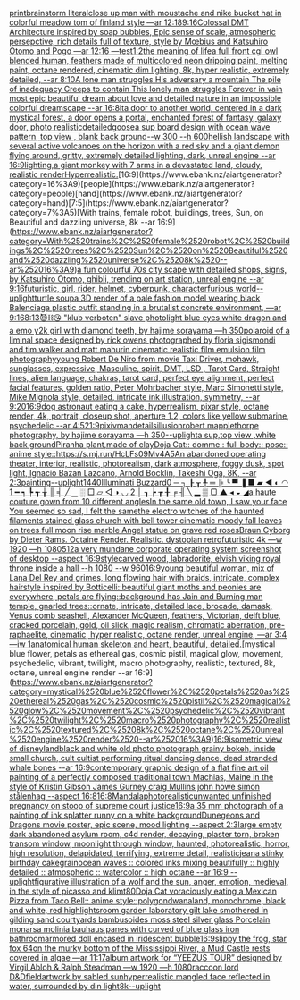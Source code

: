 [print](https://www.ebank.nz/aiartgenerator?category=print)[brainstorm literal](https://www.ebank.nz/aiartgenerator?category=brainstorm%2520literal)[close up man with moustache and nike bucket hat in colorful meadow tom of finland style —ar 12:18](https://www.ebank.nz/aiartgenerator?category=close%2520up%2520man%2520with%2520moustache%2520and%2520nike%2520bucket%2520hat%2520in%2520colorful%2520meadow%2520tom%2520of%2520finland%2520style%2520%E2%80%94ar%252012%3A18)[9:16](https://www.ebank.nz/aiartgenerator?category=9%3A16)[Colossal DMT Architecture inspired by soap bubbles, Epic sense of scale, atmospheric persepctive, rich details full of texture, style by Mœbius and Katsuhiro Otomo and Pogo —ar 12:16 —test](https://www.ebank.nz/aiartgenerator?category=Colossal%2520DMT%2520Architecture%2520inspired%2520by%2520soap%2520bubbles%2C%2520Epic%2520sense%2520of%2520scale%2C%2520atmospheric%2520persepctive%2C%2520rich%2520details%2520full%2520of%2520texture%2C%2520style%2520by%2520M%C5%93bius%2520and%2520Katsuhiro%2520Otomo%2520and%2520Pogo%2520%E2%80%94ar%252012%3A16%2520%E2%80%94test)[1:2](https://www.ebank.nz/aiartgenerator?category=1%3A2)[the meaning of life](https://www.ebank.nz/aiartgenerator?category=the%2520meaning%2520of%2520life)[a full front cgi owl blended human, feathers made of multicolored neon dripping paint, melting paint, octane rendered, cinematic dim lighting, 8k, hyper realistic, extremely detailed,  --ar 8:10](https://www.ebank.nz/aiartgenerator?category=a%2520full%2520front%2520cgi%2520owl%2520blended%2520human%2C%2520feathers%2520made%2520of%2520multicolored%2520neon%2520dripping%2520paint%2C%2520melting%2520paint%2C%2520octane%2520rendered%2C%2520cinematic%2520dim%2520lighting%2C%25208k%2C%2520hyper%2520realistic%2C%2520extremely%2520detailed%2C%2520%2520--ar%25208%3A10)[A lone man struggles His adversary a mountain The pile of inadequacy Creeps to contain This lonely man struggles Forever in vain most epic beautiful dream about love and detailed nature in an impossible colorful dreamscape --ar 16:8](https://www.ebank.nz/aiartgenerator?category=A%2520lone%2520man%2520struggles%2520His%2520adversary%2520a%2520mountain%2520The%2520pile%2520of%2520inadequacy%2520Creeps%2520to%2520contain%2520This%2520lonely%2520man%2520struggles%2520Forever%2520in%2520vain%2520most%2520epic%2520beautiful%2520dream%2520about%2520love%2520and%2520detailed%2520nature%2520in%2520an%2520impossible%2520colorful%2520dreamscape%2520--ar%252016%3A8)[it](https://www.ebank.nz/aiartgenerator?category=it)[a door to another world, centered in a dark mystical forest, a door opens a portal, enchanted forest of fantasy, galaxy door, photo realistic](https://www.ebank.nz/aiartgenerator?category=a%2520door%2520to%2520another%2520world%2C%2520centered%2520in%2520a%2520dark%2520mystical%2520forest%2C%2520a%2520door%2520opens%2520a%2520portal%2C%2520enchanted%2520forest%2520of%2520fantasy%2C%2520galaxy%2520door%2C%2520photo%2520realistic)[detailed](https://www.ebank.nz/aiartgenerator?category=detailed)[goose](https://www.ebank.nz/aiartgenerator?category=goose)[a sup board design with ocean wave pattern, top view , blank back ground--w 300 --h 600](https://www.ebank.nz/aiartgenerator?category=a%2520sup%2520board%2520design%2520with%2520ocean%2520wave%2520pattern%2C%2520top%2520view%2520%2C%2520blank%2520back%2520ground--w%2520300%2520--h%2520600)[hellish landscape with several active volcanoes on the horizon with a red sky and a giant demon flying around, gritty, extremely detailed lighting, dark, unreal engine --ar 16:9](https://www.ebank.nz/aiartgenerator?category=hellish%2520landscape%2520with%2520several%2520active%2520volcanoes%2520on%2520the%2520horizon%2520with%2520a%2520red%2520sky%2520and%2520a%2520giant%2520demon%2520flying%2520around%2C%2520gritty%2C%2520extremely%2520detailed%2520lighting%2C%2520dark%2C%2520unreal%2520engine%2520--ar%252016%3A9)[lighting,](https://www.ebank.nz/aiartgenerator?category=lighting%2C)[a giant monkey with 7 arms in a devastated land, cloudy, realistic render](https://www.ebank.nz/aiartgenerator?category=a%2520giant%2520monkey%2520with%25207%2520arms%2520in%2520a%2520devastated%2520land%2C%2520cloudy%2C%2520realistic%2520render)[Hyperrealistic.](https://www.ebank.nz/aiartgenerator?category=Hyperrealistic.)[16:9](https://www.ebank.nz/aiartgenerator?category=16%3A9)[people](https://www.ebank.nz/aiartgenerator?category=people)[hand](https://www.ebank.nz/aiartgenerator?category=hand)[7:5](https://www.ebank.nz/aiartgenerator?category=7%3A5)[With trains, female robot, buildings, trees, Sun, on Beautiful and dazzling universe, 8k --ar 16:9](https://www.ebank.nz/aiartgenerator?category=With%2520trains%2C%2520female%2520robot%2C%2520buildings%2C%2520trees%2C%2520Sun%2C%2520on%2520Beautiful%2520and%2520dazzling%2520universe%2C%25208k%2520--ar%252016%3A9)[a fun colourful 70s city scape with detailed shops, signs, by Katsuhiro Otomo, ghibli, trending on art station, unreal engine --ar 9:16](https://www.ebank.nz/aiartgenerator?category=a%2520fun%2520colourful%252070s%2520city%2520scape%2520with%2520detailed%2520shops%2C%2520signs%2C%2520by%2520Katsuhiro%2520Otomo%2C%2520ghibli%2C%2520trending%2520on%2520art%2520station%2C%2520unreal%2520engine%2520--ar%25209%3A16)[futuristic, girl, rider, helmet, cyberpunk, character](https://www.ebank.nz/aiartgenerator?category=futuristic%2C%2520girl%2C%2520rider%2C%2520helmet%2C%2520cyberpunk%2C%2520character)[furious world](https://www.ebank.nz/aiartgenerator?category=furious%2520world)[--uplight](https://www.ebank.nz/aiartgenerator?category=--uplight)[turtle soup](https://www.ebank.nz/aiartgenerator?category=turtle%2520soup)[a 3D render of a pale fashion model wearing black Balenciaga plastic outfit standing in a brutalist concrete environment, —ar 9:16](https://www.ebank.nz/aiartgenerator?category=a%25203D%2520render%2520of%2520a%2520pale%2520fashion%2520model%2520wearing%2520black%2520Balenciaga%2520plastic%2520outfit%2520standing%2520in%2520a%2520brutalist%2520concrete%2520environment%2C%2520%E2%80%94ar%25209%3A16)[8:13](https://www.ebank.nz/aiartgenerator?category=8%3A13)[😈⛓️😘 "klub verboten" slave photo](https://www.ebank.nz/aiartgenerator?category=%F0%9F%98%88%E2%9B%93%EF%B8%8F%F0%9F%98%98%2520%22klub%2520verboten%22%2520slave%2520photo)[light blue eyes white dragon and a emo y2k girl with diamond teeth, by hajime sorayama —h 350](https://www.ebank.nz/aiartgenerator?category=light%2520blue%2520eyes%2520white%2520dragon%2520and%2520a%2520emo%2520y2k%2520girl%2520with%2520diamond%2520teeth%2C%2520by%2520hajime%2520sorayama%2520%E2%80%94h%2520350)[polaroid of a liminal space designed by rick owens photographed by floria sigismondi and tim walker  and matt mahurin cinematic realistic film emulsion film photography](https://www.ebank.nz/aiartgenerator?category=polaroid%2520of%2520a%2520liminal%2520space%2520designed%2520by%2520rick%2520owens%2520photographed%2520by%2520floria%2520sigismondi%2520and%2520tim%2520walker%2520%2520and%2520matt%2520mahurin%2520cinematic%2520realistic%2520film%2520emulsion%2520film%2520photography)[young Robert De Niro from movie Taxi Driver, mohawk, sunglasses, expressive, Masculine, spirit, DMT, LSD , Tarot Card, Straight lines, alien language, chakras, tarot card, perfect eye alignment, perfect facial features, golden ratio, Peter Mohrbacher style, Marc Simonetti style, Mike Mignola style, detailed, intricate ink illustration, symmetry, --ar 9:20](https://www.ebank.nz/aiartgenerator?category=young%2520Robert%2520De%2520Niro%2520from%2520movie%2520Taxi%2520Driver%2C%2520mohawk%2C%2520sunglasses%2C%2520expressive%2C%2520Masculine%2C%2520spirit%2C%2520DMT%2C%2520LSD%2520%2C%2520Tarot%2520Card%2C%2520Straight%2520lines%2C%2520alien%2520language%2C%2520chakras%2C%2520tarot%2520card%2C%2520perfect%2520eye%2520alignment%2C%2520perfect%2520facial%2520features%2C%2520golden%2520ratio%2C%2520Peter%2520Mohrbacher%2520style%2C%2520Marc%2520Simonetti%2520style%2C%2520Mike%2520Mignola%2520style%2C%2520detailed%2C%2520intricate%2520ink%2520illustration%2C%2520symmetry%2C%2520--ar%25209%3A20)[16:9](https://www.ebank.nz/aiartgenerator?category=16%3A9)[dog astronaut eating a cake, hyperrealism, pixar style, octane render, 4k, portrait, closeup shot, aperture 1.2, colors like yellow submarine, psychedelic  --ar 4:5](https://www.ebank.nz/aiartgenerator?category=dog%2520astronaut%2520eating%2520a%2520cake%2C%2520hyperrealism%2C%2520pixar%2520style%2C%2520octane%2520render%2C%25204k%2C%2520portrait%2C%2520closeup%2520shot%2C%2520aperture%25201.2%2C%2520colors%2520like%2520yellow%2520submarine%2C%2520psychedelic%2520%2520--ar%25204%3A5)[21:9](https://www.ebank.nz/aiartgenerator?category=21%3A9)[pixiv](https://www.ebank.nz/aiartgenerator?category=pixiv)[man](https://www.ebank.nz/aiartgenerator?category=man)[details](https://www.ebank.nz/aiartgenerator?category=details)[illusion](https://www.ebank.nz/aiartgenerator?category=illusion)[robert mapplethorpe photography, by hajime sorayama —h 350](https://www.ebank.nz/aiartgenerator?category=robert%2520mapplethorpe%2520photography%2C%2520by%2520hajime%2520sorayama%2520%E2%80%94h%2520350)[--uplight](https://www.ebank.nz/aiartgenerator?category=--uplight)[a sup,top view ,white back ground](https://www.ebank.nz/aiartgenerator?category=a%2520sup%2Ctop%2520view%2520%2Cwhite%2520back%2520ground)[Piranha plant,made of clay](https://www.ebank.nz/aiartgenerator?category=Piranha%2520plant%2Cmade%2520of%2520clay)[Doja Cat:: domme:: full body:: pose:: anime style::](https://www.ebank.nz/aiartgenerator?category=Doja%2520Cat%3A%3A%2520domme%3A%3A%2520full%2520body%3A%3A%2520pose%3A%3A%2520anime%2520style%3A%3A)[<https://s.mj.run/HcLFs09Mv4A>](https://www.ebank.nz/aiartgenerator?category=%3Chttps%3A//s.mj.run/HcLFs09Mv4A%3E)[5](https://www.ebank.nz/aiartgenerator?category=5)[An abandoned operating theater, interior, realistic, photorealism, dark atmosphere, foggy dusk, spot light, Ignacio Bazan Lazcano, Arnold Bocklin, Takeshi Oga, 8K, --ar 2:3](https://www.ebank.nz/aiartgenerator?category=An%2520abandoned%2520operating%2520theater%2C%2520interior%2C%2520realistic%2C%2520photorealism%2C%2520dark%2520atmosphere%2C%2520foggy%2520dusk%2C%2520spot%2520light%2C%2520Ignacio%2520Bazan%2520Lazcano%2C%2520Arnold%2520Bocklin%2C%2520Takeshi%2520Oga%2C%25208K%2C%2520--ar%25202%3A3)[painting](https://www.ebank.nz/aiartgenerator?category=painting)[--uplight](https://www.ebank.nz/aiartgenerator?category=--uplight)[1440](https://www.ebank.nz/aiartgenerator?category=1440)[Illuminati Buzzard](https://www.ebank.nz/aiartgenerator?category=Illuminati%2520Buzzard)[0	─	┐	┠	┰	╀	═	╠	╰	▀	▐	■	▰	◀	◐	◠ 1	━	┑	┡	┱	╁	║	╡	╱	▁	░	□	▱	◁	◑	◡ 2	│	┒	┢	┲	╂	╒	╢	╲	▂	▒	▢	▲	◂	◒	◢](https://www.ebank.nz/aiartgenerator?category=0%09%E2%94%80%09%E2%94%90%09%E2%94%A0%09%E2%94%B0%09%E2%95%80%09%E2%95%90%09%E2%95%A0%09%E2%95%B0%09%E2%96%80%09%E2%96%90%09%E2%96%A0%09%E2%96%B0%09%E2%97%80%09%E2%97%90%09%E2%97%A0%25201%09%E2%94%81%09%E2%94%91%09%E2%94%A1%09%E2%94%B1%09%E2%95%81%09%E2%95%91%09%E2%95%A1%09%E2%95%B1%09%E2%96%81%09%E2%96%91%09%E2%96%A1%09%E2%96%B1%09%E2%97%81%09%E2%97%91%09%E2%97%A1%25202%09%E2%94%82%09%E2%94%92%09%E2%94%A2%09%E2%94%B2%09%E2%95%82%09%E2%95%92%09%E2%95%A2%09%E2%95%B2%09%E2%96%82%09%E2%96%92%09%E2%96%A2%09%E2%96%B2%09%E2%97%82%09%E2%97%92%09%E2%97%A2)[a haute couture gown from 10 different angles](https://www.ebank.nz/aiartgenerator?category=a%2520haute%2520couture%2520gown%2520from%252010%2520different%2520angles)[In the same old town, I saw your face You seemed so sad, I felt the same](https://www.ebank.nz/aiartgenerator?category=In%2520the%2520same%2520old%2520town%2C%2520I%2520saw%2520your%2520face%2520You%2520seemed%2520so%2520sad%2C%2520I%2520felt%2520the%2520same)[the electro  witches of the haunted filaments  stained glass church with bell tower cinematic moody fall leaves on trees full moon rise marble Angel statue on grave red roses](https://www.ebank.nz/aiartgenerator?category=the%2520electro%2520%2520witches%2520of%2520the%2520haunted%2520filaments%2520%2520stained%2520glass%2520church%2520with%2520bell%2520tower%2520cinematic%2520moody%2520fall%2520leaves%2520on%2520trees%2520full%2520moon%2520rise%2520marble%2520Angel%2520statue%2520on%2520grave%2520red%2520roses)[Braun Cyborg by Dieter Rams. Octaine Render. Realistic. dystopian retrofuturistic    4k —w 1920 —h 1080](https://www.ebank.nz/aiartgenerator?category=Braun%2520Cyborg%2520by%2520Dieter%2520Rams.%2520Octaine%2520Render.%2520Realistic.%2520dystopian%2520retrofuturistic%2520%2520%2520%25204k%2520%E2%80%94w%25201920%2520%E2%80%94h%25201080)[512](https://www.ebank.nz/aiartgenerator?category=512)[a very mundane corporate operating system screenshot of desktop --aspect 16:9](https://www.ebank.nz/aiartgenerator?category=a%2520very%2520mundane%2520corporate%2520operating%2520system%2520screenshot%2520of%2520desktop%2520--aspect%252016%3A9)[style](https://www.ebank.nz/aiartgenerator?category=style)[carved wood, labradorite, elvish viking royal throne inside a hall --h 1080 --w 960](https://www.ebank.nz/aiartgenerator?category=carved%2520wood%2C%2520labradorite%2C%2520elvish%2520viking%2520royal%2520throne%2520inside%2520a%2520hall%2520--h%25201080%2520--w%2520960)[16:9](https://www.ebank.nz/aiartgenerator?category=16%3A9)[young beautiful woman, mix of Lana Del Rey and grimes, long flowing hair with braids, intricate, complex hairstyle inspired by Botticelli::beautiful giant moths and peonies are everywhere, petals are flying::background has Jain and Burning man temple, gnarled trees::ornate, intricate, detailed lace, brocade, damask, Venus comb seashell, Alexander McQueen, feathers, Victorian, delft blue, cracked porcelain, gold, oil slick, magic realism, chromatic aberration, pre-raphaelite, cinematic, hyper realistic, octane render, unreal engine, —ar 3:4 —iw 1](https://www.ebank.nz/aiartgenerator?category=young%2520beautiful%2520woman%2C%2520mix%2520of%2520Lana%2520Del%2520Rey%2520and%2520grimes%2C%2520long%2520flowing%2520hair%2520with%2520braids%2C%2520intricate%2C%2520complex%2520hairstyle%2520inspired%2520by%2520Botticelli%3A%3Abeautiful%2520giant%2520moths%2520and%2520peonies%2520are%2520everywhere%2C%2520petals%2520are%2520flying%3A%3Abackground%2520has%2520Jain%2520and%2520Burning%2520man%2520temple%2C%2520gnarled%2520trees%3A%3Aornate%2C%2520intricate%2C%2520detailed%2520lace%2C%2520brocade%2C%2520damask%2C%2520Venus%2520comb%2520seashell%2C%2520Alexander%2520McQueen%2C%2520feathers%2C%2520Victorian%2C%2520delft%2520blue%2C%2520cracked%2520porcelain%2C%2520gold%2C%2520oil%2520slick%2C%2520magic%2520realism%2C%2520chromatic%2520aberration%2C%2520pre-raphaelite%2C%2520cinematic%2C%2520hyper%2520realistic%2C%2520octane%2520render%2C%2520unreal%2520engine%2C%2520%E2%80%94ar%25203%3A4%2520%E2%80%94iw%25201)[anatomical human skeleton and heart, beautiful, detailed.](https://www.ebank.nz/aiartgenerator?category=anatomical%2520human%2520skeleton%2520and%2520heart%2C%2520beautiful%2C%2520detailed.)[mystical blue flower, petals as ethereal gas, cosmic pistil, magical glow, movement, psychedelic, vibrant, twilight, macro photography, realistic, textured, 8k, octane, unreal engine render --ar 16:9](https://www.ebank.nz/aiartgenerator?category=mystical%2520blue%2520flower%2C%2520petals%2520as%2520ethereal%2520gas%2C%2520cosmic%2520pistil%2C%2520magical%2520glow%2C%2520movement%2C%2520psychedelic%2C%2520vibrant%2C%2520twilight%2C%2520macro%2520photography%2C%2520realistic%2C%2520textured%2C%25208k%2C%2520octane%2C%2520unreal%2520engine%2520render%2520--ar%252016%3A9)[16:9](https://www.ebank.nz/aiartgenerator?category=16%3A9)[isometric view of disneyland](https://www.ebank.nz/aiartgenerator?category=isometric%2520view%2520of%2520disneyland)[black and white old photo photograph grainy bokeh, inside small church, cult cultist performing ritual dancing dance, dead stranded whale bones --ar 16:9](https://www.ebank.nz/aiartgenerator?category=black%2520and%2520white%2520old%2520photo%2520photograph%2520grainy%2520bokeh%2C%2520inside%2520small%2520church%2C%2520cult%2520cultist%2520performing%2520ritual%2520dancing%2520dance%2C%2520dead%2520stranded%2520whale%2520bones%2520--ar%252016%3A9)[contemporary graphic design of a flat fine art oil painting of a perfectly composed traditional town Machias, Maine in the style of Kristin Gibson James Gurney craig Mullins john howe simon stålenhag --aspect 16:8](https://www.ebank.nz/aiartgenerator?category=contemporary%2520graphic%2520design%2520of%2520a%2520flat%2520fine%2520art%2520oil%2520painting%2520of%2520a%2520perfectly%2520composed%2520traditional%2520town%2520Machias%2C%2520Maine%2520in%2520the%2520style%2520of%2520Kristin%2520Gibson%2520James%2520Gurney%2520craig%2520Mullins%2520john%2520howe%2520simon%2520st%C3%A5lenhag%2520--aspect%252016%3A8)[16:8](https://www.ebank.nz/aiartgenerator?category=16%3A8)[Mandala](https://www.ebank.nz/aiartgenerator?category=Mandala)[photorealistic](https://www.ebank.nz/aiartgenerator?category=photorealistic)[unwanted unfinished pregnancy on stoop of supreme court justice](https://www.ebank.nz/aiartgenerator?category=unwanted%2520unfinished%2520pregnancy%2520on%2520stoop%2520of%2520supreme%2520court%2520justice)[16:9](https://www.ebank.nz/aiartgenerator?category=16%3A9)[](https://www.ebank.nz/aiartgenerator?category=)[a 35 mm photograph of a painting of ink splatter runny on a white background](https://www.ebank.nz/aiartgenerator?category=a%252035%2520mm%2520photograph%2520of%2520a%2520painting%2520of%2520ink%2520splatter%2520runny%2520on%2520a%2520white%2520background)[Dunegeons and Dragons movie poster, epic scene, mood lighting --aspect 2:3](https://www.ebank.nz/aiartgenerator?category=Dunegeons%2520and%2520Dragons%2520movie%2520poster%2C%2520epic%2520scene%2C%2520mood%2520lighting%2520--aspect%25202%3A3)[large empty dark abandoned asylum room, c4d render, decaying, plaster torn, broken transom window, moonlight through window, haunted, photorealistic, horror, high resolution, delapidated, terrifying, extreme detail, realistic](https://www.ebank.nz/aiartgenerator?category=large%2520empty%2520dark%2520abandoned%2520asylum%2520room%2C%2520c4d%2520render%2C%2520decaying%2C%2520plaster%2520torn%2C%2520broken%2520transom%2520window%2C%2520moonlight%2520through%2520window%2C%2520haunted%2C%2520photorealistic%2C%2520horror%2C%2520high%2520resolution%2C%2520delapidated%2C%2520terrifying%2C%2520extreme%2520detail%2C%2520realistic)[jean](https://www.ebank.nz/aiartgenerator?category=jean)[a stinky birthday cake](https://www.ebank.nz/aiartgenerator?category=a%2520stinky%2520birthday%2520cake)[](https://www.ebank.nz/aiartgenerator?category=)[grain](https://www.ebank.nz/aiartgenerator?category=grain)[ocean waves :: colored inks mixing beautifully :: highly detailed :: atmospheric :: watercolor :: high octane --ar 16:9 --uplight](https://www.ebank.nz/aiartgenerator?category=ocean%2520waves%2520%3A%3A%2520colored%2520inks%2520mixing%2520beautifully%2520%3A%3A%2520highly%2520detailed%2520%3A%3A%2520atmospheric%2520%3A%3A%2520watercolor%2520%3A%3A%2520high%2520octane%2520--ar%252016%3A9%2520--uplight)[figurative illustration of a wolf and the sun, anger, emotion, medieval, in the style of picasso and klimt](https://www.ebank.nz/aiartgenerator?category=figurative%2520illustration%2520of%2520a%2520wolf%2520and%2520the%2520sun%2C%2520anger%2C%2520emotion%2C%2520medieval%2C%2520in%2520the%2520style%2520of%2520picasso%2520and%2520klimt)[80](https://www.ebank.nz/aiartgenerator?category=80)[Doja Cat voraciously eating a Mexican Pizza from Taco Bell:: anime style::](https://www.ebank.nz/aiartgenerator?category=Doja%2520Cat%2520voraciously%2520eating%2520a%2520Mexican%2520Pizza%2520from%2520Taco%2520Bell%3A%3A%2520anime%2520style%3A%3A)[polygondwanaland, monochrome, black and white, red highlights](https://www.ebank.nz/aiartgenerator?category=polygondwanaland%2C%2520monochrome%2C%2520black%2520and%2520white%2C%2520red%2520highlights)[room garden laboratory  gilt lake  smothered in gilding sand courtyards bambusoides moss steel silver glass  Porcelain monarsa molinia bauhaus panes with curved of blue glass iron bathroom](https://www.ebank.nz/aiartgenerator?category=room%2520garden%2520laboratory%2520%2520gilt%2520lake%2520%2520smothered%2520in%2520gilding%2520sand%2520courtyards%2520bambusoides%2520moss%2520steel%2520silver%2520glass%2520%2520Porcelain%2520monarsa%2520molinia%2520bauhaus%2520panes%2520with%2520curved%2520of%2520blue%2520glass%2520iron%2520bathroom)[armored doll encased in iridescent bubble](https://www.ebank.nz/aiartgenerator?category=armored%2520doll%2520encased%2520in%2520iridescent%2520bubble)[16:9](https://www.ebank.nz/aiartgenerator?category=16%3A9)[slippy the frog, star fox 64](https://www.ebank.nz/aiartgenerator?category=slippy%2520the%2520frog%2C%2520star%2520fox%252064)[on the murky bottom of the Mississippi River, a Mud Castle rests covered in algae —ar 11:17](https://www.ebank.nz/aiartgenerator?category=on%2520the%2520murky%2520bottom%2520of%2520the%2520Mississippi%2520River%2C%2520a%2520Mud%2520Castle%2520rests%2520covered%2520in%2520algae%2520%E2%80%94ar%252011%3A17)[album artwork for “YEEZUS TOUR” designed by Virgil Abloh & Ralph Steadman —w 1920 —h 1080](https://www.ebank.nz/aiartgenerator?category=album%2520artwork%2520for%2520%E2%80%9CYEEZUS%2520TOUR%E2%80%9D%2520designed%2520by%2520Virgil%2520Abloh%2520%26%2520Ralph%2520Steadman%2520%E2%80%94w%25201920%2520%E2%80%94h%25201080)[raccoon lord D&D](https://www.ebank.nz/aiartgenerator?category=raccoon%2520lord%2520D%26D)[field](https://www.ebank.nz/aiartgenerator?category=field)[artwork by sabled sun](https://www.ebank.nz/aiartgenerator?category=artwork%2520by%2520sabled%2520sun)[hyperrealistic mangled face reflected in water, surrounded by din light](https://www.ebank.nz/aiartgenerator?category=hyperrealistic%2520mangled%2520face%2520reflected%2520in%2520water%2C%2520surrounded%2520by%2520din%2520light)[8k](https://www.ebank.nz/aiartgenerator?category=8k)[--uplight](https://www.ebank.nz/aiartgenerator?category=--uplight)